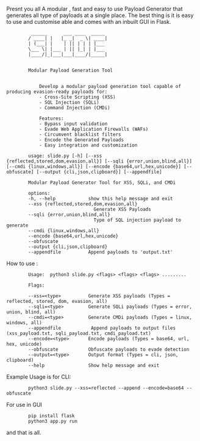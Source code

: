 
Presnt you all A modular , fast and easy to use Payload Generator that generates all type of payloads at a single place.
The best thing is it is easy to use and customise able and comes with an inbuilt GUI in Flask.       
         
             ______      ___ ____  _____  
            / ____| |   |_ _|  _ \| ____|
            | (___| |    | || | | | |___
            \___ \| |___ | || |_| | |___
            |____/|_|___|___|____/|_____|


            Modular Payload Generation Tool
                

                Develop a modular payload generation tool capable of producing evasion-ready payloads for:
                - Cross-Site Scripting (XSS)
                - SQL Injection (SQLi)
                - Command Injection (CMDi)

                Features:
                - Bypass input validation
                - Evade Web Application Firewalls (WAFs)
                - Circumvent blacklist filters
                - Encode the Generated Payloads
                - Easy integration and customization

            usage: slide.py [-h] [--xss {reflected,stored,dom,evasion,all}] [--sqli {error,union,blind,all}] [--cmdi {linux,windows,all}] [--encode {base64,url,hex,unicode}] [--obfuscate] [--output {cli,json,clipboard}] [--appendfile]

            Modular Payload Generator Tool for XSS, SQLi, and CMDi

            options:
            -h, --help            show this help message and exit
            --xss {reflected,stored,dom,evasion,all}
                                    Generate XSS Payloads
            --sqli {error,union,blind,all}
                                    Type of SQL injection payload to generate
            --cmdi {linux,windows,all}
            --encode {base64,url,hex,unicode}
            --obfuscate
            --output {cli,json,clipboard}
            --appendfile          Append payloads to 'output.txt'
                
     
     
     
     
     
How to use :
     
     
            Usage:  python3 slide.py <flags> <flags> <flags> .........

            Flags:

            --xss=<type>          Generate XSS payloads (Types = reflected, stored, dom, evasion, all)
            --sqli=<type>         Generate SQLi payloads (Types = error, union, blind, all)
            --cmdi=<type>         Generate CMDi payloads (Types = linux, windows, all)
            --appendfile           Append payloads to output files (xss_payload.txt, sqli_payload.txt, cmdi_payload.txt)
            --encode=<type>       Encode payloads (Types = base64, url, hex, unicode)
            --obfuscate           Obfuscate payloads to evade detection
            --output=<type>       Output format (Types = cli, json, clipboard) 
            --help                Show help message and exit


Example Usage is for CLI:

            python3 slide.py --xss=reflected --append --encode=base64 --obfuscate


For use in GUI

            pip install flask
            python3 app.py run


and that is all.